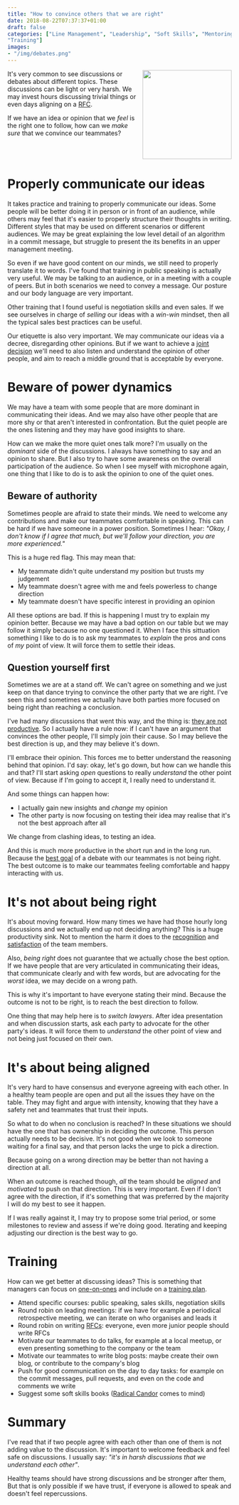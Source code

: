 ```yaml
---
title: "How to convince others that we are right"
date: 2018-08-22T07:37:37+01:00
draft: false
categories: ["Line Management", "Leadership", "Soft Skills", "Mentoring",
"Training"]
images:
- "/img/debates.png"
---
```


<img src='/img/debates.png' style='float:right; width:200px;margin-left:15px'/>

It's very common to see discussions or debates about different topics. These
discussions can be light or very harsh. We may invest hours discussing trivial
things or even days aligning on a [RFC](/post/rfc-driven-development/).

If we have an idea or opinion that we _feel_ is the right one to follow, how can
we _make sure_ that we convince our teammates?

<div style='clear:both'></div>
<!--more-->

# Properly communicate our ideas

It takes practice and training to properly communicate our ideas. Some people
will be better doing it in person or in front of an audience, while others may feel
that it's easier to properly structure their thoughts in writing. Different
styles that may be used on different scenarios or different audiences. We may
be great explaining the low level detail of an algorithm in a commit message, but
struggle to present the its benefits in an upper management meeting.

So even if we have good content on our minds, we still need to properly
translate it to words. I've found that training in public speaking is actually
very useful. We may be talking to an audience, or in a meeting with a
couple of peers. But in both scenarios we need to convey a message. Our posture
and our body language are very important.

Other training that I found useful is negotiation skills and even sales. If we
see ourselves in charge of _selling_ our ideas with a _win-win_ mindset, then
all the typical sales best practices can be useful.

Our etiquette is also very important. We may communicate our ideas via a
decree, disregarding other opinions. But if we want to achieve a [joint
decision](/post/decision-logs/)
we'll need to also listen and understand the opinion of other people, and aim to
reach a middle ground that is acceptable by everyone.

# Beware of power dynamics

We may have a team with some people that are more dominant in communicating
their ideas. And we may also have other people that are more shy or that
aren't interested in confrontation. But the quiet people are the ones listening
and they may have good insights to share.

How can we make the more quiet ones talk more? I'm usually on the _dominant_
side of the discussions. I always have something to say and an opinion to share.
But I also try to have some awareness on the overall participation of the
audience. So when I see myself with microphone again, one thing that I like to do
is to ask the opinion to one of the quiet ones.

## Beware of authority

Sometimes people are afraid to state their minds. We need to welcome any
contributions and make our teammates comfortable in speaking. This can be hard if
we have someone in a power position. Sometimes I hear: _"Okay, I don't know if I
agree that much, but we'll follow your direction, you are more experienced."_

This is a huge red flag. This may mean that:

* My teammate didn't quite understand my position but trusts my judgement
* My teammate doesn't agree with me and feels powerless to change direction
* My teammate doesn't have specific interest in providing an opinion

All these options are bad. If this is happening I must try to explain my opinion
better. Because we may have a bad option on our table but we may follow it
simply because no one questioned it. When I face this sittuation something I
like to do is to ask my teammates to _explain_ the pros and cons of _my_ point
of view. It will force them to settle their ideas.

## Question yourself first

Sometimes we are at a stand off. We can't agree on something and we just keep on
that dance trying to convince the other party that we are right. I've seen this
and sometimes we actually have both parties more focused on being right than
reaching a conclusion.

I've had many discussions that went this way, and the thing is: [they are not
productive](/post/productivity-index/). So I actually have a rule now: if I can't have an argument that
convinces the other people, I'll simply join their cause. So I may believe the
best direction is up, and they may believe it's down.

I'll embrace their opinion. This forces me to better understand the reasoning
behind that opinion. I'd say: okay, let's go down, but how can we handle this
and that? I'll start asking _open_ questions to really _understand_ the other
point of view. Because if I'm going to accept it, I really need to understand
it.

And some things can happen how:

* I actually gain new insights and _change_ my opinion
* The other party is now focusing on testing their idea may realise that
  it's not the best approach after all

We change from clashing ideas, to testing an idea.

And this is much more productive in the short run and in the long run. Because
the [best goal](/post/importance-of-setting-goals/) of a debate with our teammates is not being right. The best
outcome is to make our teammates feeling comfortable and happy interacting with
us.

# It's not about being right

It's about moving forward. How many times we have had those hourly long
discussions and we actually end up not deciding anything? This is a huge
productivity sink. Not to mention the harm it does to the
[recognition](/post/recognition-index/) and
[satisfaction](/post/satisfaction-index/) of the team members.

Also, _being right_ does not guarantee that we actually chose the best option. If
we have people that are very articulated in communicating their ideas, that
communicate clearly and with few words, but are advocating for the _worst_ idea,
we may decide on a wrong path.

This is why it's important to have everyone stating their mind. Because the
outcome is not to be right, is to reach the best direction to follow.

One thing that may help here is to _switch lawyers_. After idea presentation and
when discussion starts, ask each party to advocate for the other party's ideas.
It will force them to _understand_ the other point of view and not being just
focused on their own.

# It's about being aligned

It's very hard to have consensus and everyone agreeing with each other. In a
healthy team people are open and put all the issues they have on the table. They
may fight and argue with intensity, knowing that they have a safety net and
teammates that trust their inputs.

So what to do when no conclusion is reached? In these situations we should have
the one that has ownership in deciding the outcome. This person actually needs
to be decisive. It's not good when we look to someone waiting for a final say,
and that person lacks the urge to pick a direction.

Because going on a wrong direction may be better than not having a direction at
all.

When an outcome is reached though, _all_ the team should be _aligned_ and
_motivated_ to push on that direction. This is very important. Even if I don't
agree with the direction, if it's something that was preferred by the majority
I will do my best to see it happen.

If I was really against it, I may try to propose some trial period, or some
milestones to review and assess if we're doing good. Iterating and keeping
adjusting our direction is the best way to go.

# Training

How can we get better at discussing ideas? This is something that managers can
focus on [one-on-ones](/post/1on1-framework/) and include on a [training
plan](/post/quarterly-training-plan/).

* Attend specific courses: public speaking, sales skills, negotiation skills
* Round robin on leading meetings: if we have for example a periodical
  retrospective meeting, we can iterate on who organises and leads it
* Round robin on writing [RFCs](/post/rfc-driven-development/): everyone, even more junior people should write
  RFCs
* Motivate our teammates to do talks, for example at a local meetup, or even
  presenting something to the company or the team
* Motivate our teammates to write blog posts: maybe create their own blog, or
  contribute to the company's blog
* Push for good communication on the day to day tasks: for example on the
  commit messages, pull requests, and even on the code and comments we write
* Suggest some soft skills books ([Radical Candor](https://amzn.to/2vZINh3)
  comes to mind)

# Summary

I've read that if two people agree with each other than one of them is not
adding value to the discussion. It's important to welcome feedback and feel safe
on discussions. I usually say: _"it's in harsh discussions that we understand
each other"_.

Healthy teams should have strong discussions and be stronger after them, But
that is only possible if we have trust, if everyone is allowed to speak and
doesn't feel repercussions.
